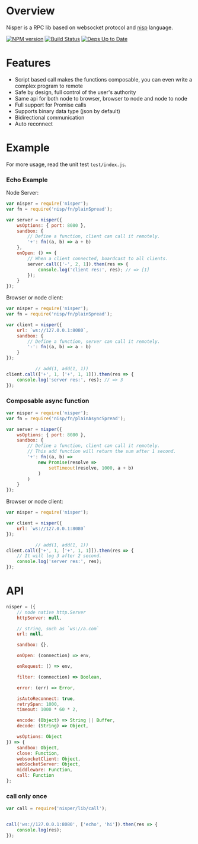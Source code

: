 # Overview

Nisper is a RPC lib based on websocket protocol and [nisp][] language.

[![NPM version](https://badge.fury.io/js/nisper.svg)](http://badge.fury.io/js/nisper) [![Build Status](https://travis-ci.org/ysmood/nisper.svg)](https://travis-ci.org/ysmood/nisper) [![Deps Up to Date](https://david-dm.org/ysmood/nisper.svg?style=flat)](https://david-dm.org/ysmood/nisper)


# Features

- Script based call makes the functions composable, you can even write a complex program to remote
- Safe by design, full control of the user's authority
- Same api for both node to browser, browser to node and node to node
- Full support for Promise calls
- Supports binary data type (json by default)
- Bidirectional communication
- Auto reconnect

# Example

For more usage, read the unit test `test/index.js`.

### Echo Example

Node Server:

```js
var nisper = require('nisper');
var fn = require('nisp/fn/plainSpread');

var server = nisper({
    wsOptions: { port: 8080 },
    sandbox: {
        // Define a function, client can call it remotely.
        '+': fn((a, b) => a + b)
    },
    onOpen: () => {
        // When a client connected, boardcast to all clients.
        server.call(['-', 2, 1]).then(res => {
            console.log('client res:', res); // => [1]
        });
    }
});

```

Browser or node client:

```js
var nisper = require('nisper');
var fn = require('nisp/fn/plainSpread');

var client = nisper({
    url: `ws://127.0.0.1:8080`,
    sandbox: {
        // Define a function, server can call it remotely.
        '-': fn((a, b) => a - b)
    }
});

           // add(1, add(1, 1))
client.call(['+', 1, ['+', 1, 1]]).then(res => {
    console.log('server res:', res); // => 3
});

```


### Composable async function


```js
var nisper = require('nisper');
var fn = require('nisp/fn/plainAsyncSpread');

var server = nisper({
    wsOptions: { port: 8080 },
    sandbox: {
        // Define a function, client can call it remotely.
        // This add function will return the sum after 1 second.
        '+': fn((a, b) =>
            new Promise(resolve =>
                setTimeout(resolve, 1000, a + b)
            )
        )
    }
});

```

Browser or node client:

```js
var nisper = require('nisper');

var client = nisper({
    url: `ws://127.0.0.1:8080`
});

           // add(1, add(1, 1))
client.call(['+', 1, ['+', 1, 1]]).then(res => {
    // It will log 3 after 2 second.
    console.log('server res:', res);
});

```


# API

```js
nisper = ({
    // node native http.Server
    httpServer: null,

    // string, such as `ws://a.com`
    url: null,

    sandbox: {},

    onOpen: (connection) => env,

    onRequest: () => env,

    filter: (connection) => Boolean,

    error: (err) => Error,

    isAutoReconnect: true,
    retrySpan: 1000,
    timeout: 1000 * 60 * 2,

    encode: (Object) => String || Buffer,
    decode: (String) => Object,

    wsOptions: Object
}) => {
    sandbox: Object,
    close: Function,
    websocketClient: Object,
    webSocketServer: Object,
    middleware: Function,
    call: Function
};
```

### call only once

```js
var call = require('nisper/lib/call');


call('ws://127.0.0.1:8080', ['echo', 'hi']).then(res => {
    console.log(res);
});
```

[nisp]: https://github.com/ysmood/nisp